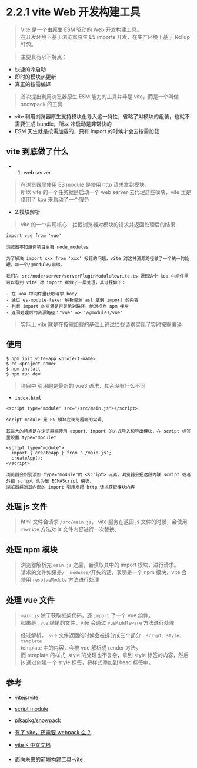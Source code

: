 # 2.2.1 vite Web 开发构建工具

>Vite 是一个由原生 ESM 驱动的 Web 开发构建工具。  
在开发环境下基于浏览器原生 ES imports 开发，在生产环境下基于 Rollup 打包。

>主要具有以下特点：

- 快速的冷启动
- 即时的模块热更新
- 真正的按需编译

>首次提出利用浏览器原生 ESM 能力的工具并非是 vite，而是一个叫做 snowpack 的工具



- vite 利用浏览器原生支持模块化导入这一特性，省略了对模块的组装，也就不需要生成 bundle，所以 冷启动是非常快的
- ESM 天生就是按需加载的，只有 import 的时候才会去按需加载


## vite 到底做了什么

- 1. web server
>在浏览器里使用 ES module 是使用 http 请求拿到模块，  
所以 vite 的一个任务就是启动一个 web server 去代理这些模块，vite 里是借用了 koa 来启动了一个服务

- 2.模块解析
>vite 的一个实现核心 - 拦截浏览器对模块的请求并返回处理后的结果

```
import vue from 'vue'

浏览器不知道你项目里有 node_modules

为了解决 import xxx from 'xxx' 报错的问题，vite 对这种资源路径做了一个统一的处理，加一个/@module/前缀。 

我们在 src/node/server/serverPluginModuleRewrite.ts 源码这个 koa 中间件里可以看到 vite 对 import 都做了一层处理，其过程如下：

- 在 koa 中间件里获取请求 body
- 通过 es-module-lexer 解析资源 ast 拿到 import 的内容
- 判断 import 的资源是否是绝对路径，绝对视为 npm 模块
- 返回处理后的资源路径："vue" => "/@modules/vue"

```

>实际上 vite 就是在按需加载的基础上通过拦截请求实现了实时按需编译


## 使用

```
$ npm init vite-app <project-name>
$ cd <project-name>
$ npm install
$ npm run dev
```
> 项目中 引用的是最新的 vue3 语法，其余没有什么不同

- `index.html`

```
<script type="module" src="/src/main.js"></script>

script module 是 ES 模块在浏览器端的实现,

其最大的特点是在浏览器端使用 export、import 的方式导入和导出模块，在 script 标签里设置 type="module"

<script type="module">
  import { createApp } from './main.js‘;
  createApp();
</script>

浏览器会识别添加 type="module"的 <script> 元素，浏览器会把这段内联 script 或者外链 script 认为是 ECMAScript 模块，
浏览器将对其内部的 import 引用发起 http 请求获取模块内容
```

## 处理 js 文件

>html 文件会请求 `/src/main.js`， vite 服务在返回 js 文件的时候，会使用 `rewrite` 方法对 js 文件内容进行一次替换。

## 处理 npm 模块

>浏览器解析完 `main.js` 之后，会读取其中的 import 模块，进行请求。  
请求的文件如果是` /__modules/ `开头的话，表明是一个 npm 模块，vite 会使用 `resolveModule` 方法进行处理

## 处理 vue 文件

>`main.js` 除了获取框架代码，还 `import` 了一个 vue 组件。  
如果是 `.vue` 结尾的文件，vite 会通过 `vueMiddleware` 方法进行处理

>经过解析，`.vue` 文件返回的时候会被拆分成三个部分：`script、style、template`  
template 中的内容，会被 vue 解析成 render 方法。  
而 template 的样式, style 的处理也不复杂，拿到 style 标签的内容，然后 js 通过创建一个 style 标签，将样式添加到 head 标签中。

## 参考
- [vitejs/vite](https://github.com/vitejs/vite)

- [script module](https://caniuse.com/?search=script%20module)

- [pikapkg/snowpack](https://github.com/pikapkg/snowpack)

- [有了 vite，还需要 webpack 么？](https://zhuanlan.zhihu.com/p/150083887?from_voters_page=true)

- [vite ⚡ 中文文档](https://vite-design.surge.sh/guide/)
- [面向未来的前端构建工具-vite](https://juejin.im/post/6869915676501835783#heading-7)
